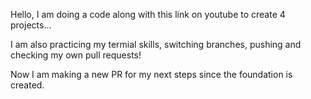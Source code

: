Hello, I am doing a code along with this link on youtube to create 4 projects... 

I am also practicing my termial skills, switching branches, pushing and checking my own pull requests!

Now I am making a new PR for my next steps since the foundation is created.